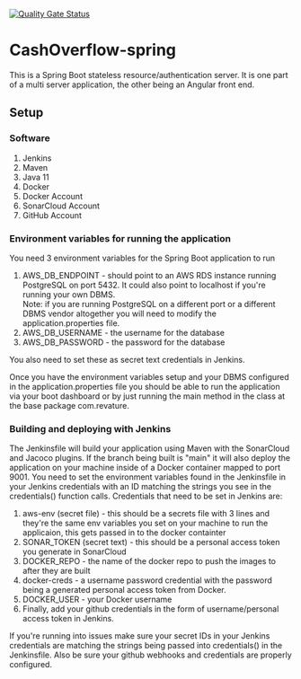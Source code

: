[![Quality Gate Status](https://sonarcloud.io/api/project_badges/measure?project=Revature-CashOverflow_CashOverflow-spring&metric=alert_status)](https://sonarcloud.io/summary/new_code?id=Revature-CashOverflow_CashOverflow-spring)

# CashOverflow-spring  
This is a Spring Boot stateless resource/authentication server.  It is one part of a multi server application, the other being an Angular front end.  

## Setup  
### Software  
1. Jenkins  
2. Maven  
3. Java 11  
4. Docker  
5. Docker Account  
6. SonarCloud Account  
7. GitHub Account  

### Environment variables for running the application  
You need 3 environment variables for the Spring Boot application to run  
1. AWS_DB_ENDPOINT - should point to an AWS RDS instance running PostgreSQL on port 5432.  It could also point to localhost if you're running your own DBMS.  
   Note: if you are running PostgreSQL on a different port or a different DBMS vendor altogether you will need to modify the application.properties file.  
2. AWS_DB_USERNAME - the username for the database  
3. AWS_DB_PASSWORD - the password for the database  

You also need to set these as secret text credentials in Jenkins.  

Once you have the environment variables setup and your DBMS configured in the application.properties file you should be able to run the application via your boot dashboard or by just running the main method in the class at the base package com.revature.  

### Building and deploying with Jenkins  
The Jenkinsfile will build your application using Maven with the SonarCloud and Jacoco plugins.  If the branch being built is "main" it will also deploy the application on your machine inside of a Docker container mapped to port 9001.  You need to set the environment variables found in the Jenkinsfile in your Jenkins credentials with an ID matching the strings you see in the credentials() function calls.  Credentials that need to be set in Jenkins are:
1. aws-env (secret file) - this should be a secrets file with 3 lines and they're the same env variables you set on your machine to run the applicaion, this gets passed in to the docker containter  
2. SONAR_TOKEN (secret text) - this should be a personal access token you generate in SonarCloud  
3. DOCKER_REPO - the name of the docker repo to push the images to after they are built  
4. docker-creds - a username password credential with the password being a generated personal access token from Docker.  
5. DOCKER_USER - your Docker username
6. Finally, add your github credentials in the form of username/personal access token in Jenkins.

If you're running into issues make sure your secret IDs in your Jenkins credentials are matching the strings being passed into credentials() in the Jenkinsfile.  Also be sure your github webhooks and credentials are properly configured.
